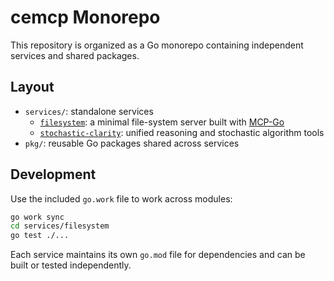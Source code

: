 # cemcp Monorepo

This repository is organized as a Go monorepo containing independent services and shared packages.

## Layout

- `services/`: standalone services
  - [`filesystem`](services/filesystem/): a minimal file-system server built with [MCP-Go](https://github.com/mark3labs/mcp-go)
  - [`stochastic-clarity`](services/stochastic-clarity/): unified reasoning and stochastic algorithm tools
- `pkg/`: reusable Go packages shared across services

## Development

Use the included `go.work` file to work across modules:

```bash
go work sync
cd services/filesystem
go test ./...
```

Each service maintains its own `go.mod` file for dependencies and can be built or tested independently.
